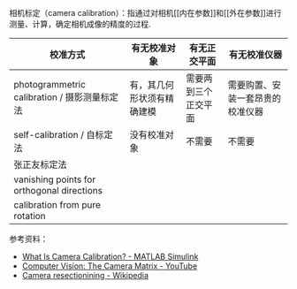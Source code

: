 相机标定（camera calibration）：指通过对相机[[内在参数]]和[[外在参数]]进行测量、计算，确定相机成像的精度的过程.

| 校准方式                                       | 有无校准对象        | 有无正交平面     | 有无校准仪器           |
| ------------------------------------------ | ------------- | ---------- | ---------------- |
| photogrammetric calibration / 摄影测量标定法      | 有，其几何形状须有精确建模 | 需要两到三个正交平面 | 需要购置、安装一套昂贵的校准仪器 |
| self-calibration / 自标定法                    | 没有校准对象        | 不需要        | 不需要              |
| 张正友标定法                                     |               |            |                  |
| vanishing points for orthogonal directions |               |            |                  |
| calibration from pure rotation             |               |            |                  |

参考资料：
- [What Is Camera Calibration? - MATLAB Simulink](https://www.mathworks.com/help/vision/ug/camera-calibration.html)
- [Computer Vision: The Camera Matrix - YouTube](https://www.youtube.com/watch?v=Hz8kz5aeQ44)
- [Camera resectionining - Wikipedia](https://en.wikipedia.org/wiki/Camera_resectioning)